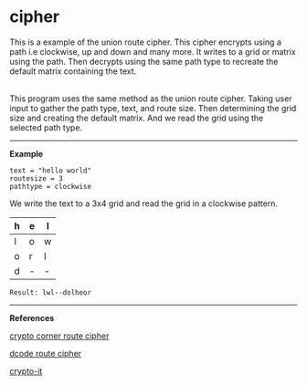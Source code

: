 # cipher

This is a example of the union route cipher. This cipher encrypts using a path i.e clockwise, up and down and many more. It writes to a grid or matrix using the path. Then decrypts using the same path type to recreate the default matrix containing the text.

<br>
This program uses the same method as the union route cipher. Taking user input to gather the path type, text, and route size.
Then determining the grid size and creating the default matrix. And we read the grid using the selected path type.
<hr></hr>

<b>Example</b> <br>

```
text = "hello world"
routesize = 3
pathtype = clockwise

```

We write the text to a 3x4 grid and read the grid in a clockwise pattern.

|h |e |l|
|--|--|--|   
|l |o |w
|o |r |l
|d |- |-

`Result: lwl--dolheor`

<hr></hr>

<b>References</b>

[crypto corner route cipher](https://crypto.interactive-maths.com/route-cipher.html#:~:text=The%20Route%20Cipher%20is%20a,off%20following%20the%20route%20chosen)


[dcode route cipher](https://www.dcode.fr/route-cipher)

[crypto-it](http://www.crypto-it.net/eng/simple/route-cipher.html)